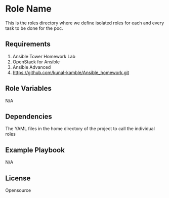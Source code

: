 Role Name
=========

This is the roles directory where we define isolated roles for each and every task to be done for the poc.

Requirements
------------

  1) Ansible Tower Homework Lab
  2) OpenStack for Ansible
  3) Ansible Advanced
  4) https://github.com/kunal-kamble/Ansible_homework.git

Role Variables
--------------

N/A

Dependencies
------------

The YAML files in the home directory of the project to call the individual roles

Example Playbook
----------------

N/A

License
-------

Opensource
